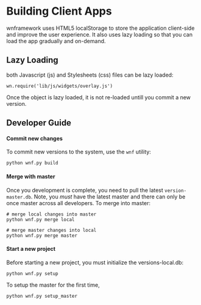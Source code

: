 # Building Client Apps

wnframework uses HTML5 localStorage to store the application client-side and improve the user experience. It also uses lazy loading so that you can load the app gradually and on-demand.

## Lazy Loading

both Javascript (js) and Stylesheets (css) files can be lazy loaded:

    wn.require('lib/js/widgets/overlay.js')

Once the object is lazy loaded, it is not re-loaded untill you commit a new version.

## Developer Guide

#### Commit new changes

To commit new versions to the system, use the `wnf` utility:

    python wnf.py build

#### Merge with master

Once you development is complete, you need to pull the latest `version-master.db`. Note, you *must* have the latest master and there can only be once master across all developers. To merge into master:

    # merge local changes into master
    python wnf.py merge local

    # merge master changes into local
    python wnf.py merge master

#### Start a new project

Before starting a new project, you must initialize the versions-local.db:

    python wnf.py setup

To setup the master for the first time,

    python wnf.py setup_master
